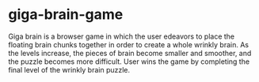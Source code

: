 # giga-brain-game
Giga brain is a browser game in which the user edeavors to place the floating brain chunks together in order to create a whole wrinkly brain. As the levels increase, the pieces of brain become smaller and smoother, and the puzzle becomes more difficult. User wins the game by completing the final level of the wrinkly brain puzzle.
